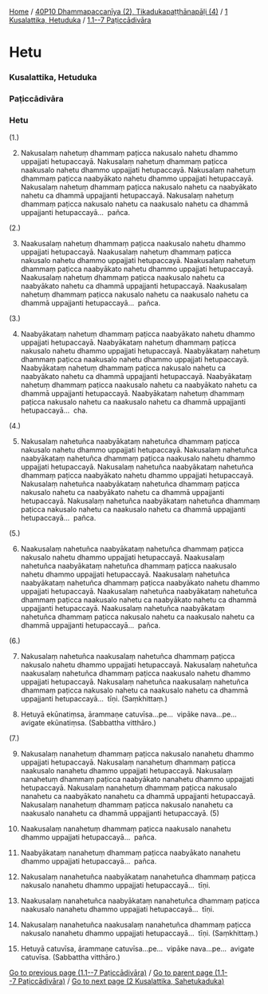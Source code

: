 
[Home](/) / [40P10 Dhammapaccanīya (2), Tikadukapaṭṭhānapāḷi (4)](/tipitaka/40P10.md) / [1 Kusalattika, Hetuduka](/tipitaka/40P10/1.md) / [1.1--7 Paṭiccādivāra](/tipitaka/40P10/1/1.1--7.md)

# Hetu

### Kusalattika, Hetuduka

### Paṭiccādivāra

### Hetu

(1.)

2. Nakusalaṃ nahetuṃ dhammaṃ paṭicca nakusalo nahetu dhammo uppajjati hetupaccayā. Nakusalaṃ nahetuṃ dhammaṃ paṭicca naakusalo nahetu dhammo uppajjati hetupaccayā. Nakusalaṃ nahetuṃ dhammaṃ paṭicca naabyākato nahetu dhammo uppajjati hetupaccayā. Nakusalaṃ nahetuṃ dhammaṃ paṭicca nakusalo nahetu ca naabyākato nahetu ca dhammā uppajjanti hetupaccayā. Nakusalaṃ nahetuṃ dhammaṃ paṭicca nakusalo nahetu ca naakusalo nahetu ca dhammā uppajjanti hetupaccayā…  pañca.

(2.)

3. Naakusalaṃ nahetuṃ dhammaṃ paṭicca naakusalo nahetu dhammo uppajjati hetupaccayā. Naakusalaṃ nahetuṃ dhammaṃ paṭicca nakusalo nahetu dhammo uppajjati hetupaccayā. Naakusalaṃ nahetuṃ dhammaṃ paṭicca naabyākato nahetu dhammo uppajjati hetupaccayā. Naakusalaṃ nahetuṃ dhammaṃ paṭicca naakusalo nahetu ca naabyākato nahetu ca dhammā uppajjanti hetupaccayā. Naakusalaṃ nahetuṃ dhammaṃ paṭicca nakusalo nahetu ca naakusalo nahetu ca dhammā uppajjanti hetupaccayā…  pañca.

(3.)

4. Naabyākataṃ nahetuṃ dhammaṃ paṭicca naabyākato nahetu dhammo uppajjati hetupaccayā. Naabyākataṃ nahetuṃ dhammaṃ paṭicca nakusalo nahetu dhammo uppajjati hetupaccayā. Naabyākataṃ nahetuṃ dhammaṃ paṭicca naakusalo nahetu dhammo uppajjati hetupaccayā. Naabyākataṃ nahetuṃ dhammaṃ paṭicca nakusalo nahetu ca naabyākato nahetu ca dhammā uppajjanti hetupaccayā. Naabyākataṃ nahetuṃ dhammaṃ paṭicca naakusalo nahetu ca naabyākato nahetu ca dhammā uppajjanti hetupaccayā. Naabyākataṃ nahetuṃ dhammaṃ paṭicca nakusalo nahetu ca naakusalo nahetu ca dhammā uppajjanti hetupaccayā…  cha.

(4.)

5. Nakusalaṃ nahetuñca naabyākataṃ nahetuñca dhammaṃ paṭicca nakusalo nahetu dhammo uppajjati hetupaccayā. Nakusalaṃ nahetuñca naabyākataṃ nahetuñca dhammaṃ paṭicca naakusalo nahetu dhammo uppajjati hetupaccayā. Nakusalaṃ nahetuñca naabyākataṃ nahetuñca dhammaṃ paṭicca naabyākato nahetu dhammo uppajjati hetupaccayā. Nakusalaṃ nahetuñca naabyākataṃ nahetuñca dhammaṃ paṭicca nakusalo nahetu ca naabyākato nahetu ca dhammā uppajjanti hetupaccayā. Nakusalaṃ nahetuñca naabyākataṃ nahetuñca dhammaṃ paṭicca nakusalo nahetu ca naakusalo nahetu ca dhammā uppajjanti hetupaccayā…  pañca.

(5.)

6. Naakusalaṃ nahetuñca naabyākataṃ nahetuñca dhammaṃ paṭicca nakusalo nahetu dhammo uppajjati hetupaccayā. Naakusalaṃ nahetuñca naabyākataṃ nahetuñca dhammaṃ paṭicca naakusalo nahetu dhammo uppajjati hetupaccayā. Naakusalaṃ nahetuñca naabyākataṃ nahetuñca dhammaṃ paṭicca naabyākato nahetu dhammo uppajjati hetupaccayā. Naakusalaṃ nahetuñca naabyākataṃ nahetuñca dhammaṃ paṭicca naakusalo nahetu ca naabyākato nahetu ca dhammā uppajjanti hetupaccayā. Naakusalaṃ nahetuñca naabyākataṃ nahetuñca dhammaṃ paṭicca nakusalo nahetu ca naakusalo nahetu ca dhammā uppajjanti hetupaccayā…  pañca.

(6.)

7. Nakusalaṃ nahetuñca naakusalaṃ nahetuñca dhammaṃ paṭicca nakusalo nahetu dhammo uppajjati hetupaccayā. Nakusalaṃ nahetuñca naakusalaṃ nahetuñca dhammaṃ paṭicca naakusalo nahetu dhammo uppajjati hetupaccayā. Nakusalaṃ nahetuñca naakusalaṃ nahetuñca dhammaṃ paṭicca nakusalo nahetu ca naakusalo nahetu ca dhammā uppajjanti hetupaccayā…  tīṇi. (Saṃkhittaṃ.)

8. Hetuyā ekūnatiṃsa, ārammaṇe catuvīsa…pe…  vipāke nava…pe…  avigate ekūnatiṃsa. (Sabbattha vitthāro.)

(7.)

9. Nakusalaṃ nanahetuṃ dhammaṃ paṭicca nakusalo nanahetu dhammo uppajjati hetupaccayā. Nakusalaṃ nanahetuṃ dhammaṃ paṭicca naakusalo nanahetu dhammo uppajjati hetupaccayā. Nakusalaṃ nanahetuṃ dhammaṃ paṭicca naabyākato nanahetu dhammo uppajjati hetupaccayā. Nakusalaṃ nanahetuṃ dhammaṃ paṭicca nakusalo nanahetu ca naabyākato nanahetu ca dhammā uppajjanti hetupaccayā. Nakusalaṃ nanahetuṃ dhammaṃ paṭicca nakusalo nanahetu ca naakusalo nanahetu ca dhammā uppajjanti hetupaccayā. (5)

10. Naakusalaṃ nanahetuṃ dhammaṃ paṭicca naakusalo nanahetu dhammo uppajjati hetupaccayā…  pañca.

11. Naabyākataṃ nanahetuṃ dhammaṃ paṭicca naabyākato nanahetu dhammo uppajjati hetupaccayā…  pañca.

12. Nakusalaṃ nanahetuñca naabyākataṃ nanahetuñca dhammaṃ paṭicca nakusalo nanahetu dhammo uppajjati hetupaccayā…  tīṇi.

13. Naakusalaṃ nanahetuñca naabyākataṃ nanahetuñca dhammaṃ paṭicca naakusalo nanahetu dhammo uppajjati hetupaccayā…  tīṇi.

14. Nakusalaṃ nanahetuñca naakusalaṃ nanahetuñca dhammaṃ paṭicca nakusalo nanahetu dhammo uppajjati hetupaccayā…  tīṇi. (Saṃkhittaṃ.)

15. Hetuyā catuvīsa, ārammaṇe catuvīsa…pe…  vipāke nava…pe…  avigate catuvīsa. (Sabbattha vitthāro.)

[Go to previous page (1.1--7 Paṭiccādivāra)](/tipitaka/40P10/1/1.1--7.md) / [Go to parent page (1.1--7 Paṭiccādivāra)](/tipitaka/40P10/1/1.1--7.md) / [Go to next page (2 Kusalattika, Sahetukaduka)](/tipitaka/40P10/2.md)


